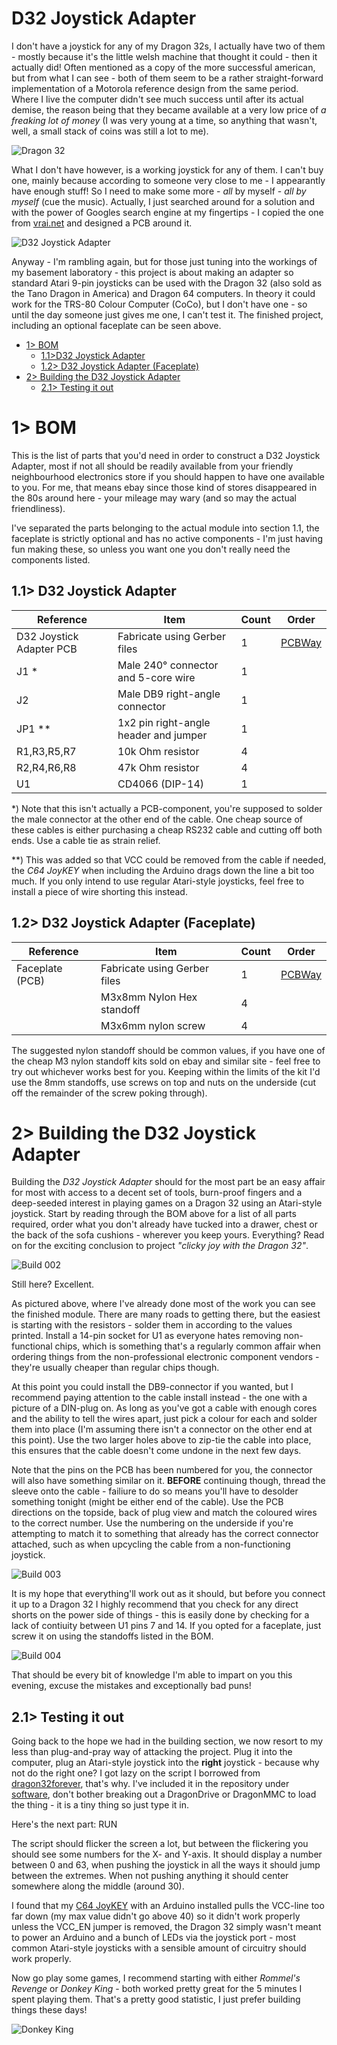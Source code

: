 # D32 Joystick Adapter
I don't have a joystick for any of my Dragon 32s, I actually have two of them - mostly because it's the little welsh machine that thought it could - then it actually did! Often mentioned as a copy of the more successful american, but from what I can see - both of them seem to be a rather straight-forward implementation of a Motorola reference design from the same period. Where I live the computer didn't see much success until after its actual demise, the reason being that they became available at a very low price of *a freaking lot of money* (I was very young at a time, so anything that wasn't, well, a small stack of coins was still a lot to me).

![Dragon 32](https://github.com/tebl/D32-Joystick-Adapter/raw/main/gallery/system.jpg)

What I don't have however, is a working joystick for any of them. I can't buy one, mainly because according to someone very close to me - I appearantly have enough stuff! So I need to make some more - *all* by myself - *all by myself* (cue the music). Actually, I just searched around for a solution and with the power of Googles search engine at my fingertips - I copied the one from [vrai.net](http://vrai.net/retro/?p=112) and designed a PCB around it.

![D32 Joystick Adapter](https://github.com/tebl/D32-Joystick-Adapter/raw/main/gallery/adapter.jpg)

Anyway - I'm rambling again, but for those just tuning into the workings of my basement laboratory - this project is about making an adapter so standard Atari 9-pin joysticks can be used with the Dragon 32 (also sold as the Tano Dragon in America) and Dragon 64 computers. In theory it could work for the TRS-80 Colour Computer (CoCo), but I don't have one - so until the day someone just gives me one, I can't test it. The finished project, including an optional faceplate can be seen above.

- [1> BOM](#1-bom)
  - [1.1>D32 Joystick Adapter](#11-d32-joystick-adapter)
  - [1.2> D32 Joystick Adapter (Faceplate)](#12-d32-joystick-adapter-faceplate)
- [2> Building the D32 Joystick Adapter](#2-building-the-d32-joystick-adapter)
  - [2.1> Testing it out](#21-testing-it-out)

# 1> BOM
This is the list of parts that you'd need in order to construct a D32 Joystick Adapter, most if not all should be readily available from your friendly neighbourhood electronics store if you should happen to have one available to you. For me, that means ebay since those kind of stores disappeared in the 80s around here - your mileage may wary (and so may the actual friendliness).

I've separated the parts belonging to the actual module into section 1.1, the faceplate is strictly optional and has no active components - I'm just having fun making these, so unless you want one you don't really need the components listed.

## 1.1> D32 Joystick Adapter
| Reference                 | Item                                  | Count | Order  |
| ------------------------- | ------------------------------------- | ----- | ------ |
| D32 Joystick Adapter PCB  | Fabricate using Gerber files          |     1 | [PCBWay](https://www.pcbway.com/project/shareproject/D32_Joystick_Adapter.html) |
| J1 *                      | Male 240° connector and 5-core wire   |     1 |        |
| J2                        | Male DB9 right-angle connector        |     1 |        |
| JP1 **                    | 1x2 pin right-angle header and jumper |     1 |        |
| R1,R3,R5,R7               | 10k Ohm resistor                      |     4 |        |
| R2,R4,R6,R8               | 47k Ohm resistor                      |     4 |        |
| U1                        | CD4066 (DIP-14)                       |     1 |        |

*) Note that this isn't actually a PCB-component, you're supposed to solder the male connector at the other end of the cable. One cheap source of these cables is either purchasing a cheap RS232 cable and cutting off both ends. Use a cable tie as strain relief.

**) This was added so that VCC could be removed from the cable if needed, the *C64 JoyKEY* when including the Arduino drags down the line a bit too much. If you only intend to use regular Atari-style joysticks, feel free to install a piece of wire shorting this instead.

## 1.2> D32 Joystick Adapter (Faceplate)
| Reference                 | Item                                  | Count | Order  |
| ------------------------- | ------------------------------------- | ----- | ------ |
| Faceplate (PCB)           | Fabricate using Gerber files          |     1 | [PCBWay](https://www.pcbway.com/project/shareproject/D32_Joystick_Adapter__Faceplate_.html) |
|                           | M3x8mm Nylon Hex standoff             |     4 |        |
|                           | M3x6mm nylon screw                    |     4 |        |

The suggested nylon standoff should be common values, if you have one of the cheap M3 nylon standoff kits sold on ebay and similar site - feel free to try out whichever works best for you. Keeping within the limits of the kit I'd use the 8mm standoffs, use screws on top and nuts on the underside (cut off the remainder of the screw poking through).

# 2> Building the D32 Joystick Adapter
Building the *D32 Joystick Adapter* should for the most part be an easy affair for most with access to a decent set of tools, burn-proof fingers and a deep-seeded interest in playing games on a Dragon 32 using an Atari-style joystick. Start by reading through the BOM above for a list of all parts required, order what you don't already have tucked into a drawer, chest or the back of the sofa cushions - wherever you keep yours. Everything? Read on for the exciting conclusion to project *"clicky joy with the Dragon 32"*.

![Build 002](https://github.com/tebl/D32-Joystick-Adapter/raw/main/gallery/build_002.jpg)

Still here? Excellent.

As pictured above, where I've already done most of the work you can see the finished module. There are many roads to getting there, but the easiest is starting with the resistors - solder them in according to the values printed. Install a 14-pin socket for U1 as everyone hates removing non-functional chips, which is something that's a regularly common affair when ordering things from the non-professional electronic component vendors - they're usually cheaper than regular chips though.

At this point you could install the DB9-connector if you wanted, but I recommend paying attention to the cable install instead - the one with a picture of a DIN-plug on. As long as you've got a cable with enough cores and the ability to tell the wires apart, just pick a colour for each and solder them into place (I'm assuming there isn't a connector on the other end at this point). Use the two larger holes above to zip-tie the cable into place, this ensures that the cable doesn't come undone in the next few days.

Note that the pins on the PCB has been numbered for you, the connector will also have something similar on it. **BEFORE** continuing though, thread the sleeve onto the cable - failiure to do so means you'll have to desolder something tonight (might be either end of the cable). Use the PCB directions on the topside, back of plug view and match the coloured wires to the correct number. Use the numbering on the underside if you're attempting to match it to something that already has the correct connector attached, such as when upcycling the cable from a non-functioning joystick.

![Build 003](https://github.com/tebl/D32-Joystick-Adapter/raw/main/gallery/build_003.jpg)

It is my hope that everything'll work out as it should, but before you connect it up to a Dragon 32 I highly recommend that you check for any direct shorts on the power side of things - this is easily done by checking for a lack of contiuity between U1 pins 7 and 14. If you opted for a faceplate, just screw it on using the standoffs listed in the BOM.

![Build 004](https://github.com/tebl/D32-Joystick-Adapter/raw/main/gallery/build_004.jpg)

That should be every bit of knowledge I'm able to impart on you this evening, excuse the mistakes and exceptionally bad puns!

## 2.1> Testing it out
Going back to the hope we had in the building section, we now resort to my less than plug-and-pray way of attacking the project. Plug it into the computer, plug an Atari-style joystick into the **right** joystick - because why not do the right one? I got lazy on the script I borrowed from [dragon32forever](https://dragon32forever.wordpress.com/dragon-bytes/joysticks/), that's why. I've included it in the repository under [software](https://github.com/tebl/D32-Joystick-Adapter/tree/main/software), don't bother breaking out a DragonDrive or DragonMMC to load the thing - it is a tiny thing so just type it in.

Here's the next part: RUN

The script should flicker the screen a lot, but between the flickering you should see some numbers for the X- and Y-axis. It should display a number between 0 and 63, when pushing the joystick in all the ways it should jump between the extremes. When not pushing anything it should center somewhere along the middle (around 30).

I found that my [C64 JoyKEY](https://github.com/tebl/C64-JoyKEY) with an Arduino installed pulls the VCC-line too far down (my max value didn't go above 40) so it didn't work properly unless the VCC_EN jumper is removed, the Dragon 32 simply wasn't meant to power an Arduino and a bunch of LEDs via the joystick port - most common Atari-style joysticks with a sensible amount of circuitry should work properly.

Now go play some games, I recommend starting with either *Rommel's Revenge* or *Donkey King* - both worked pretty great for the 5 minutes I spent playing them. That's a pretty good statistic, I just prefer building things these days!

![Donkey King](https://github.com/tebl/D32-Joystick-Adapter/raw/main/gallery/2021-01-22%2021.07.37.jpg)